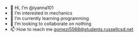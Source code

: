- 👋 Hi, I’m @iyanna101
- 👀 I’m interested in mechanics 
- 🌱 I’m currently learning programming 
- 💞️ I’m looking to collaborate on nothing
- 📫 How to reach me gomezi5568@students.russellcsd.net

<!---
iyanna101/iyanna101 is a ✨ special ✨ repository because its `README.md` (this file) appears on your GitHub profile.
You can click the Preview link to take a look at your changes.
--->
